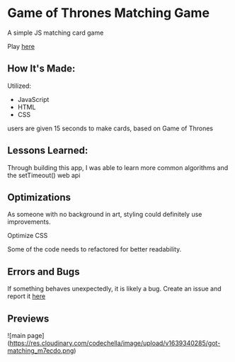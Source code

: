 # Game of Thrones Matching Game

<p> A simple JS matching card game </p>
<p> Play <a href="gothousematching.netlify.app"> here </a></p>

## How It's Made:
<p>Utilized: </p> 
    <ul> 
        <li>JavaScript</li>
        <li>HTML</li>
        <li>CSS</li>
    </ul>

<p>users are given 15 seconds to make cards, based on Game of Thrones<p/>

## Lessons Learned:
<p>Through building this app, I was able to learn more common algorithms and the setTimeout() web api</p>

## Optimizations
<p>As someone with no background in art, styling could definitely use improvements.</p>
<p>Optimize CSS</p>
<p>Some of the code needs to refactored for better readability. </p>


## Errors and Bugs 
<p>If something behaves unexpectedly, it is likely a bug. Create an issue and report it <a href="https://github.com/MagicMarcos/GoTHouseMatching/issues">here</a>  </p>

## Previews
![main page] (https://res.cloudinary.com/codechella/image/upload/v1639340285/got-matching_m7ecdo.png)

